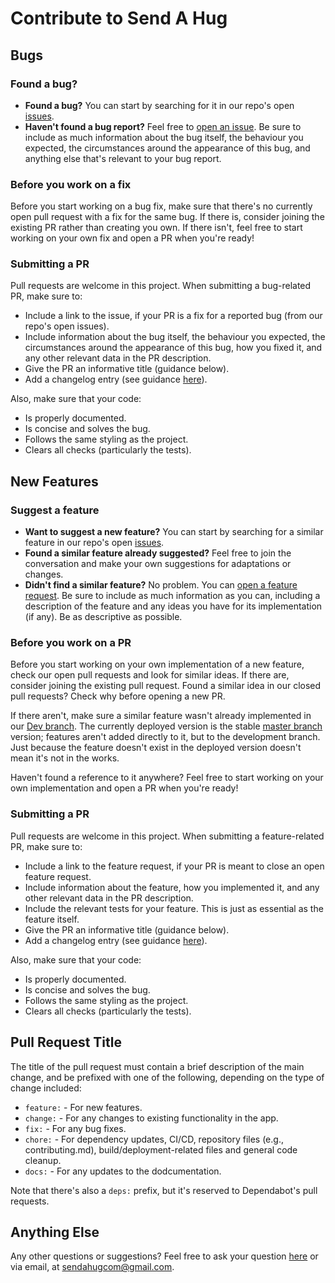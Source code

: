 # Contribute to Send A Hug

## Bugs

### Found a bug?

- **Found a bug?** You can start by searching for it in our repo's open [issues](https://github.com/sendahug/send-hug-frontend/issues).
- **Haven't found a bug report?** Feel free to [open an issue](https://github.com/sendahug/send-hug-frontend/issues/new?assignees=&labels=&template=bug_report.md&title=). Be sure to include as much information about the bug itself, the behaviour you expected, the circumstances around the appearance of this bug, and anything else that's relevant to your bug report.

### Before you work on a fix

Before you start working on a bug fix, make sure that there's no currently open pull request with a fix for the same bug. If there is, consider joining the existing PR rather than creating you own. If there isn't, feel free to start working on your own fix and open a PR when you're ready!

### Submitting a PR

Pull requests are welcome in this project. When submitting a bug-related PR, make sure to:

- Include a link to the issue, if your PR is a fix for a reported bug (from our repo's open issues).
- Include information about the bug itself, the behaviour you expected, the circumstances around the appearance of this bug, how you fixed it, and any other relevant data in the PR description.
- Give the PR an informative title (guidance below).
- Add a changelog entry (see guidance [here](https://github.com/sendahug/send-hug-frontend/blob/dev/changelog/README.md)).

Also, make sure that your code:

- Is properly documented.
- Is concise and solves the bug.
- Follows the same styling as the project.
- Clears all checks (particularly the tests).

## New Features

### Suggest a feature

- **Want to suggest a new feature?** You can start by searching for a similar feature in our repo's open [issues](https://github.com/sendahug/send-hug-frontend/issues).
- **Found a similar feature already suggested?** Feel free to join the conversation and make your own suggestions for adaptations or changes.
- **Didn't find a similar feature?** No problem. You can [open a feature request](https://github.com/sendahug/send-hug-frontend/issues/new?assignees=&labels=&template=feature_request.md&title=). Be sure to include as much information as you can, including a description of the feature and any ideas you have for its implementation (if any). Be as descriptive as possible.

### Before you work on a PR

Before you start working on your own implementation of a new feature, check our open pull requests and look for similar ideas. If there are, consider joining the existing pull request. Found a similar idea in our closed pull requests? Check why before opening a new PR.

If there aren't, make sure a similar feature wasn't already implemented in our [Dev branch](https://github.com/sendahug/send-hug-frontend/tree/Dev). The currently deployed version is the stable [master branch](https://github.com/sendahug/send-hug-frontend/tree/master) version; features aren't added directly to it, but to the development branch. Just because the feature doesn't exist in the deployed version doesn't mean it's not in the works.

Haven't found a reference to it anywhere? Feel free to start working on your own implementation and open a PR when you're ready!

### Submitting a PR

Pull requests are welcome in this project. When submitting a feature-related PR, make sure to:

- Include a link to the feature request, if your PR is meant to close an open feature request.
- Include information about the feature, how you implemented it, and any other relevant data in the PR description.
- Include the relevant tests for your feature. This is just as essential as the feature itself.
- Give the PR an informative title (guidance below).
- Add a changelog entry (see guidance [here](https://github.com/sendahug/send-hug-frontend/blob/dev/changelog/README.md)).

Also, make sure that your code:

- Is properly documented.
- Is concise and solves the bug.
- Follows the same styling as the project.
- Clears all checks (particularly the tests).

## Pull Request Title

The title of the pull request must contain a brief description of the main change, and be prefixed with one of the following, depending on the type of change included:

- `feature:` - For new features.
- `change:` - For any changes to existing functionality in the app.
- `fix:` - For any bug fixes.
- `chore:` - For dependency updates, CI/CD, repository files (e.g., contributing.md), build/deployment-related files and general code cleanup.
- `docs:` - For any updates to the dodcumentation.

Note that there's also a `deps:` prefix, but it's reserved to Dependabot's pull requests.

## Anything Else

Any other questions or suggestions? Feel free to ask your question [here](https://github.com/sendahug/send-hug-frontend/issues/new?assignees=&labels=&template=question.md&title=) or via email, at sendahugcom@gmail.com.
